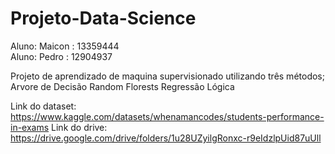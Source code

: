 # Projeto-Data-Science

Aluno: Maicon : 13359444 </br>
Aluno: Pedro  : 12904937

Projeto de aprendizado de maquina supervisionado utilizando três métodos;
Arvore de Decisão
Random Florests
Regressão Lógica

Link do dataset: https://www.kaggle.com/datasets/whenamancodes/students-performance-in-exams
Link do drive: https://drive.google.com/drive/folders/1u28UZyilgRonxc-r9eIdzlpUid87uUll
